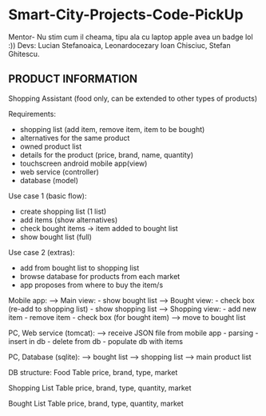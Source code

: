 Smart-City-Projects-Code-PickUp
===============================

Mentor-
Nu stim cum il cheama, tipu ala cu laptop apple avea un badge lol :))
Devs:
Lucian Stefanoaica,
Leonardocezary Ioan Chisciuc,
Stefan Ghitescu.

PRODUCT INFORMATION
-------------------
Shopping Assistant (food only, can be extended to other types of products)

Requirements:
- shopping list (add item, remove item, item to be bought)
- alternatives for the same product
- owned product list
- details for the product (price, brand, name, quantity)
- touchscreen android mobile app(view)
- web service (controller)
- database (model)

Use case 1 (basic flow):
- create shopping list (1 list)
- add items (show alternatives)
- check bought items
	-> item added to bought list
- show bought list (full)

Use case 2 (extras):
- add from bought list to shopping list
- browse database for products from each market
- app proposes from where to buy the item/s


Mobile app:
--> Main view:
	- show bought list
	--> Bought view:
		- check box (re-add to shopping list)
	- show shopping list
	--> Shopping view:
		- add new item
		- remove item
		- check box (for bought item) --> move to bought list

PC, Web service (tomcat):
--> receive JSON file from mobile app
	- parsing
	- insert in db
	- delete from db
	- populate db with items

PC, Database (sqlite):
--> bought list
--> shopping list
--> main product list

DB structure:
Food Table
price, brand, type, market

Shopping List Table
price, brand, type, quantity, market

Bought List Table
price, brand, type, quantity, market

